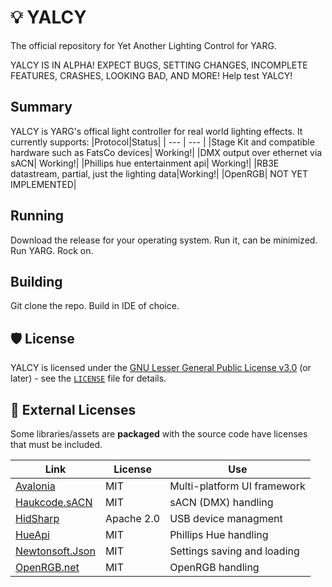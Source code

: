 # 💡 YALCY
The official repository for Yet Another Lighting Control for YARG.

YALCY IS IN ALPHA! EXPECT BUGS, SETTING CHANGES, INCOMPLETE FEATURES, CRASHES, LOOKING BAD, AND MORE!
Help test YALCY!

## Summary
YALCY is YARG's offical light controller for real world lighting effects. It currently supports:
|Protocol|Status|
| --- | --- |
|Stage Kit and compatible hardware such as FatsCo devices| Working!|
|DMX output over ethernet via sACN| Working!|
|Phillips hue entertainment api| Working!|
|RB3E datastream, partial, just the lighting data|Working!|
|OpenRGB| NOT YET IMPLEMENTED|

## Running

Download the release for your operating system.
Run it, can be minimized.
Run YARG.
Rock on.

## Building

Git clone the repo.
Build in IDE of choice.

## 🛡️ License

YALCY is licensed under the [GNU Lesser General Public License v3.0](https://www.gnu.org/licenses/lgpl-3.0.en.html) (or later) - see the [`LICENSE`](LICENSE) file for details.

## 🧰 External Licenses

Some libraries/assets are **packaged** with the source code have licenses that must be included.

| Link | License | Use |
| --- | --- | --- |
|[Avalonia](https://github.com/AvaloniaUI/Avalonia)|MIT|Multi-platform UI framework|
|[Haukcode.sACN](https://github.com/HakanL/Haukcode.sACN)|MIT|sACN (DMX) handling|
|[HidSharp](https://github.com/IntergatedCircuits/HidSharp)|Apache 2.0|USB device managment|
|[HueApi](https://github.com/michielpost/Q42.HueApi)|MIT|Phillips Hue handling|
|[Newtonsoft.Json](https://github.com/JamesNK/Newtonsoft.Json)|MIT|Settings saving and loading|
|[OpenRGB.net](https://github.com/diogotr7/OpenRGB.NET)|MIT|OpenRGB handling|
